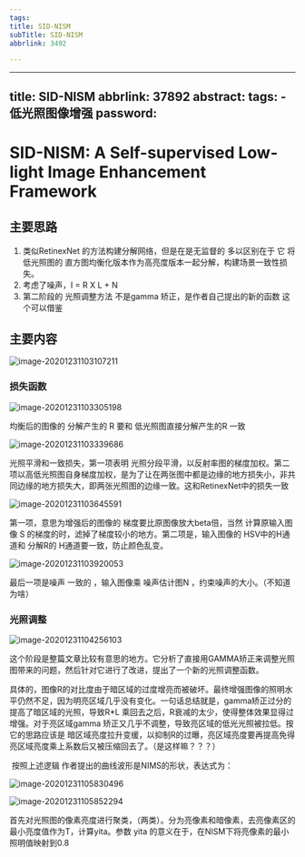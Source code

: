 ```yaml
---
tags:
title: SID-NISM
subTitle: SID-NISM
abbrlink: 3492

---
```

---
title: SID-NISM
abbrlink: 37892
abstract:
tags:
	- 低光照图像增强
password:
---


<!--more-->

# SID-NISM: A Self-supervised Low-light Image Enhancement Framework

## 主要思路

1. 类似RetinexNet 的方法构建分解网络，但是在是无监督的 多以区别在于  它 将低光照图的  直方图均衡化版本作为高亮度版本一起分解，构建场景一致性损失。
2. 考虑了噪声，I = R X L + N
3. 第二阶段的 光照调整方法 不是gamma 矫正，是作者自己提出的新的函数  这个可以借鉴



## 主要内容

![image-20201231103107211](https://cdn.jsdelivr.net/gh/changruowang/cloudimg/img/20210508212012.png)

### 损失函数

![image-20201231103305198](https://cdn.jsdelivr.net/gh/changruowang/cloudimg/img/20210508212017.png)

均衡后的图像的 分解产生的 R 要和 低光照图直接分解产生的R 一致

![image-20201231103339686](https://cdn.jsdelivr.net/gh/changruowang/cloudimg/img/20210508212022.png)

光照平滑和一致损失，第一项表明 光照分段平滑，以反射率图的梯度加权。第二项以高低光照图自身梯度加权，是为了让在两张图中都是边缘的地方损失小，非共同边缘的地方损失大，即两张光照图的边缘一致。这和RetinexNet中的损失一致

![image-20201231103645591](https://cdn.jsdelivr.net/gh/changruowang/cloudimg/img/20210508212027.png)

第一项，意思为增强后的图像的 梯度要比原图像放大beta倍，当然 计算原输入图像 S 的梯度的时，滤掉了梯度较小的地方。第二项是，输入图像的 HSV中的H通道和 分解R的  H通道要一致，防止颜色乱变。

![image-20201231103920053](https://cdn.jsdelivr.net/gh/changruowang/cloudimg/img/20210508212032.png)

最后一项是噪声 一致的 ，输入图像乘 噪声估计图N ，约束噪声的大小。（不知道为啥）

### 光照调整

![image-20201231104256103](https://cdn.jsdelivr.net/gh/changruowang/cloudimg/img/20210508212037.png)

​		这个阶段是整篇文章比较有意思的地方。它分析了直接用GAMMA矫正来调整光照图带来的问题，然后针对它进行了改进，提出了一个新的光照调整函数。

​		具体的，图像R的对比度由于暗区域的过度增亮而被破坏。最终增强图像的照明水平仍然不足，因为明亮区域几乎没有变化。一句话总结就是，gamma矫正过分的提高了暗区域的光照，导致R*L 乘回去之后，R衰减的太少，使得整体效果显得过增强。对于亮区域gamma 矫正又几乎不调整，导致亮区域的低光光照被拉低。按它的思路应该是  暗区域亮度拉升变缓，以抑制R的过曝，亮区域亮度要再提高免得亮区域亮度乘上系数后又被压缩回去了。（是这样嘛？？？）

​		按照上述逻辑 作者提出的曲线波形是NIMS的形状，表达式为：

![image-20201231105830496](https://cdn.jsdelivr.net/gh/changruowang/cloudimg/img/20210508212042.png)

![image-20201231105852294](https://cdn.jsdelivr.net/gh/changruowang/cloudimg/img/20210508212047.png)

首先对光照图的像素亮度进行聚类，（两类）。分为亮像素和暗像素，去亮像素区的最小亮度值作为T，计算yita。参数 yita 的意义在于，在NISM下将亮像素的最小照明值映射到0.8 



